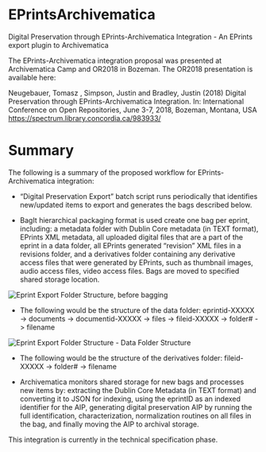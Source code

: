 # EPrintsArchivematica
Digital Preservation through EPrints-Archivematica Integration - An EPrints export plugin to Archivematica

The EPrints-Archivematica integration proposal was presented at Archivematica Camp and OR2018 in Bozeman.
The OR2018 presentation is available here:

Neugebauer, Tomasz , Simpson, Justin and Bradley, Justin (2018) Digital Preservation through EPrints-Archivematica Integration. In: International Conference on Open Repositories, June 3-7, 2018, Bozeman, Montana, USA
https://spectrum.library.concordia.ca/983933/

# Summary
The following is a summary of the proposed workflow for EPrints-Archivematica integration:
* “Digital Preservation Export” batch script runs periodically that identifies new/updated items to
export and generates the bags described below.

* BagIt hierarchical packaging format is used create one bag per eprint, including: a metadata folder
with Dublin Core metadata (in TEXT format), EPrints XML metadata, all uploaded digital files that
are a part of the eprint in a data folder, all EPrints generated “revision” XML files in a revisions
folder, and a derivatives folder containing any derivative access files that were generated by
EPrints, such as thumbnail images, audio access files, video access files. Bags are moved to
specified shared storage location.

![Eprint Export Folder Structure, before bagging](https://raw.githubusercontent.com/photomedia/EPrintsArchivematica/master/eprint-export-folder-structure.png)

* The following would be the structure of the data folder:
eprintid-XXXXX -> documents -> documentid-XXXXX -> files -> fileid-XXXXX -> folder# -> filename

![Eprint Export Folder Structure - Data Folder Structure](https://raw.githubusercontent.com/photomedia/EPrintsArchivematica/master/eprint-export-folder-strcture-data-folder-structure.png)

* The following would be the structure of the derivatives folder:
fileid-XXXXX -> folder# -> filename

* Archivematica monitors shared storage for new bags and processes new items by: extracting the
Dublin Core Metadata (in TEXT format) and converting it to JSON for indexing, using the eprintID as
an indexed identifier for the AIP, generating digital preservation AIP by running the full
identification, characterization, normalization routines on all files in the bag, and finally moving the
AIP to archival storage.

This integration is currently in the technical specification phase.
